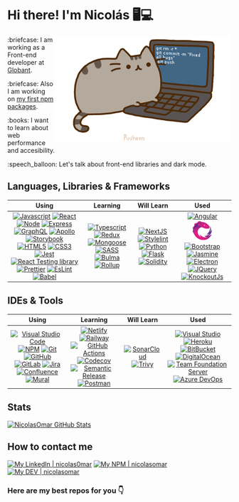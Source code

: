   # Hi there! I'm Nicolás :desktop_computer::computer:

  <img align="right" src="https://github.com/nicolasomar/nicolasomar/blob/main/assets/pusheencode.gif"/>

  <p>:briefcase: I am working as a Front-end developer at <a href="https://www.globant.com">Globant</a>.</p>
  <p>:briefcase: Also I am working on <a href="https://www.npmjs.com/~nicolasomar">my first npm packages</a>.</p>
  <p>:books: I want to learn about web performance and accesibility.</p>
  <p>:speech_balloon: Let's talk about front-end libraries and dark mode.</p>

  ## Languages, Libraries & Frameworks
  | Using | Learning | Will Learn | Used |
  | :---: | :---: | :---: | :---: |
  | [<img src="https://cdn.svgporn.com/logos/javascript.svg" title="Javascript" alt="Javascript" width="48px">](https://developer.mozilla.org/en-US/docs/Web/JavaScript) [<img src="https://cdn.svgporn.com/logos/react.svg" title="React" alt="React" width="48px">](https://reactjs.org/) [<img src="https://cdn.svgporn.com/logos/nodejs-icon.svg" title="Node" alt="Node" width="48px">](https://nodejs.org/) [<img src="https://www.vectorlogo.zone/logos/expressjs/expressjs-icon.svg" title="Express" alt="Express" width="48px">](https://expressjs.com/) [<img src="https://cdn.svgporn.com/logos/graphql.svg" title="GraphQL" alt="GraphQL" width="48px">](https://graphql.org/) [<img src="https://cdn.svgporn.com/logos/apollostack.svg" title="Apollo" alt="Apollo" width="48px">](https://www.apollographql.com/) [<img src="https://cdn.svgporn.com/logos/storybook-icon.svg" title="Storybook" alt="Storybook" width="44px">](https://storybook.js.org/) [<img src="https://cdn.svgporn.com/logos/html-5.svg" title="HTML5" alt="HTML5" width="48px">](https://developer.mozilla.org/en-US/docs/Web/Guide/HTML/HTML5) [<img src="https://cdn.svgporn.com/logos/css-3.svg" title="CSS3" alt="CSS3" width="48px">](https://developer.mozilla.org/en-US/docs/Archive/CSS3) [<img src="https://cdn.svgporn.com/logos/jest.svg" title="Jest" alt="Jest" width="48px">](https://jestjs.io/) [<img src="https://cdn.svgporn.com/logos/testing-library.svg" title="React Testing library" alt="React Testing library" width="48px">](https://testing-library.com/) [<img src="https://cdn.svgporn.com/logos/prettier.svg" title="Prettier" alt="Prettier" width="48px">](https://prettier.io/) [<img src="https://cdn.svgporn.com/logos/eslint.svg" title="EsLint" alt="EsLint" width="48px">](https://eslint.org/) [<img src="https://cdn.svgporn.com/logos/babel.svg" title="Babel" alt="Babel" width="48px">](https://babeljs.io/) | [<img src="https://cdn.svgporn.com/logos/typescript-icon.svg" title="Typescript" alt="Typescript" width="48px">](https://www.typescriptlang.org/) [<img src="https://cdn.svgporn.com/logos/redux.svg" title="Redux" alt="Redux" width="48px">](https://redux.js.org/) [<img src="https://images.opencollective.com/mongoose/0ff43ec/logo/96.png" title="Mongoose" alt="Mongoose" width="76px">](https://mongoosejs.com/) [<img src="https://cdn.svgporn.com/logos/sass.svg" title="SASS" alt="SASS" width="48px">](https://sass-lang.com/) [<img src="https://cdn.svgporn.com/logos/bulma.svg" title="Bulma" alt="Bulma" width="40px">](https://bulma.com/) [<img src="https://cdn.svgporn.com/logos/rollupjs.svg" title="Rollup" alt="Rollup" width="40px">](http://rollupjs.org/) | [<img src="https://cdn.svgporn.com/logos/nextjs-icon.svg" title="NextJS" alt="NextJS" width="48px">](https://nextjs.org/) [<img src="https://cdn.svgporn.com/logos/stylelint.svg" title="Stylelint" alt="Stylelint" width="48px">](https://stylelint.io/) [<img src="https://cdn.svgporn.com/logos/python.svg" title="Python" alt="Python" width="48px">](https://www.python.org/) [<img src="https://cdn.svgporn.com/logos/flask.svg" title="Flask" alt="Flask" width="48px">](https://flask.palletsprojects.com/) [<img src="https://cdn.svgporn.com/logos/solidity.svg" title="Solidity" alt="Solidity" width="44px">](https://soliditylang.org/) | [<img src="https://cdn.svgporn.com/logos/angular-icon.svg" title="Angular" alt="Angular" width="48px">](https://angular.io/) [<img src="https://raw.githubusercontent.com/ReactiveX/rxjs/master/resources/CI-CD/logo/svg/RxJs_Logo_Basic.svg" title="RxJs" alt="RxJs" width="48px">](https://angular.io/guide/rx-library) [<img src="https://cdn.svgporn.com/logos/bootstrap.svg" title="Bootstrap" alt="Bootstrap" width="48px">](https://getbootstrap.com/) [<img src="https://cdn.svgporn.com/logos/jasmine.svg" title="Jasmine" alt="Jasmine" width="48px">](https://jasmine.github.io/) [<img src="https://cdn.svgporn.com/logos/electron.svg" title="Electron" alt="Electron" width="48px">](https://www.electronjs.org/) [<img src="https://cdn.svgporn.com/logos/jquery.svg" title="JQuery" alt="JQuery" width="96px">](https://jquery.com/) [<img src="https://cdn.svgporn.com/logos/knockout.svg" title="KnockoutJs" alt="KnockoutJs" width="96px">](https://knockoutjs.com/) |

  ## IDEs & Tools
  | Using | Learning | Will Learn | Used |
  | :---: | :---: | :---: | :---: |
  | [<img src="https://cdn.svgporn.com/logos/visual-studio-code.svg" title="Visual Studio Code" alt="Visual Studio Code" width="48px">](https://code.visualstudio.com/) [<img src="https://cdn.svgporn.com/logos/npm.svg" title="NPM" alt="NPM" width="48px">](https://www.npmjs.com/) [<img src="https://cdn.svgporn.com/logos/git-icon.svg" title="Git" alt="Git" width="48px">](https://git-scm.com/) [<img src="https://cdn.svgporn.com/logos/github-icon.svg" title="GitHub" alt="GitHub" width="48px">](https://github.com/) [<img src="https://cdn.svgporn.com/logos/gitlab.svg" title="GitLab" alt="GitLab" width="48px">](https://about.gitlab.com/) [<img src="https://cdn.svgporn.com/logos/jira.svg" title="Jira" alt="Jira" width="48px">](https://www.atlassian.com/software/jira) [<img src="https://cdn.svgporn.com/logos/confluence.svg" title="Confluence" alt="Confluence" width="48px">](https://www.atlassian.com/software/confluence) [<img src="https://assets-global.website-files.com/5ddd9c3f2186308353fe682d/5e755003cdc6be128dfe7b74_mural-glyph.svg" title="Mural" alt="Mural" width="48px">](https://www.mural.co/) | [<img src="https://cdn.svgporn.com/logos/netlify.svg" title="Netlify" alt="Netlify" width="48px">](https://www.netlify.com/) [<img src="https://railway.app/brand/logo-light.png" title="Railway" alt="Railway" width="48px">](https://www.railway.app/) [<img src="https://user-images.githubusercontent.com/30958501/68524412-f2201800-0309-11ea-9cb0-ad7f8f760218.png" title="GitHub Actions" alt="GitHub Actions" width="48px">](https://github.com/features/actions) [<img src="https://cdn.svgporn.com/logos/codecov-icon.svg" title="Codecov" alt="Codecov" width="48px">](https://codecov.io/) [<img src="https://cdn.svgporn.com/logos/semantic-release.svg" title="Semantic Release" alt="Semantic Release" width="48px">](https://semantic-release.gitbook.io/semantic-release/) [<img src="https://cdn.svgporn.com/logos/postman-icon.svg" title="Postman" alt="Postman" width="48px">](https://www.postman.com/) | [<img src="https://cdn.worldvectorlogo.com/logos/sonarcloud-1.svg" title="SonarCloud" alt="SonarCloud" width="52px">](https://www.sonarsource.com/products/sonarcloud/) [<img src="https://static-00.iconduck.com/assets.00/trivy-icon-312x512-i437m5pr.png" title="Trivy" alt="Trivy" width="52px">](https://trivy.dev/) | [<img src="https://cdn.svgporn.com/logos/visual-studio.svg" title="Visual Studio" alt="Visual Studio" width="48px">](https://visualstudio.microsoft.com/vs/) [<img src="https://cdn.svgporn.com/logos/heroku-icon.svg" title="Heroku" alt="Heroku" width="48px">](https://www.heroku.com/) [<img src="https://cdn.svgporn.com/logos/bitbucket.svg" title="BitBucket" alt="BitBucket" width="48px">](https://www.digitalocean.com/) [<img src="https://cdn.svgporn.com/logos/digital-ocean.svg" title="DigitalOcean" alt="DigitalOcean" width="48px">](https://www.digitalocean.com/) [<img src="https://financesonline.com/uploads/2018/09/Microsoft-Team-Foundation-Server-logo-1.png" title="Team Foundation Server" alt="Team Foundation Server" width="110px">](https://docs.microsoft.com/en-us/azure/devops/server/tfs-is-now-azure-devops-server?view=azure-devops-2020) [<img src="https://cdn.svgporn.com/logos/microsoft-azure.svg" title="Azure DevOps" alt="Azure DevOps" width="48px">](https://azure.microsoft.com/en-us/services/devops/) |

  ## Stats
  [![NicolasOmar GitHub Stats](https://github-readme-stats.vercel.app/api?username=nicolasomar&include_all_commits=true&show_icons=true&theme=tokyonight)](https://github.com/nicolasomar)

  ## How to contact me
  [![My LinkedIn | nicolas0mar](https://img.shields.io/static/v1?label=%20&message=nicolas0mar&labelColor=0077B5&color=0077B5&style=for-the-badge&logo=linkedin)](https://www.linkedin.com/in/nicolas0mar/)
  [![My NPM | nicolasomar](https://img.shields.io/static/v1?label=%20&message=nicolasomar&labelColor=C12127&color=C12127&style=for-the-badge&logo=npm)](https://www.npmjs.com/~nicolasomar/)
  [![My DEV | nicolasomar](https://img.shields.io/static/v1?label=%20&message=nicolasomar&labelColor=0A0A0A&color=0A0A0A&style=for-the-badge&logo=dev.to)](https://dev.to/nicolasomar/)
  <!-- [![My Medium | @nicolasomar](https://img.shields.io/static/v1?label=%20&message=nicolasomar&labelColor=12100E&color=12100E&style=for-the-badge&logo=medium)](https://medium.com/@nicolasomar/) -->

  ### Here are my best repos for you 👇 ###
